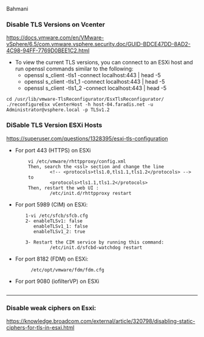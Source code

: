 Bahmani
### Disable TLS Versions on Vcenter
https://docs.vmware.com/en/VMware-vSphere/6.5/com.vmware.vsphere.security.doc/GUID-BDCE47DD-8AD2-4C98-94FF-7769D0BEE1C2.html
- To view the current TLS versions, you can connect to an ESXi host and run openssl commands similar to the following:
   + openssl s_client -tls1 -connect localhost:443 | head -5
   + openssl s_client -tls1_1 -connect localhost:443 | head -5
   + openssl s_client -tls1_2 -connect localhost:443 | head -5
     
```
cd /usr/lib/vmware-TlsReconfigurator/EsxTlsReconfigurator/
./reconfigureEsx vCenterHost -h host-04.faradis.net -u Administrator@vsphere.local -p TLSv1.2
```

### DiSable TLS Version ESXi Hosts
https://superuser.com/questions/1328395/esxi-tls-configuration
- For port 443 (HTTPS) on ESXi

```
        vi /etc/vmware/rhttpproxy/config.xml
        Then, search the <ssl> section and change the line
                <!-- <protocols>tls1.0,tls1.1,tls1.2</protocols> -->
        to
                <protocols>tls1.1,tls1.2</protocols>
        Then, restart the web UI :
                /etc/init.d/rhttpproxy restart
```
- For port 5989 (CIM) on ESXi:
```
       1-vi /etc/sfcb/sfcb.cfg
       2- enableTLSv1: false
          enableTLSv1_1: false
          enableTLSv1_2: true

       3- Restart the CIM service by running this command:
                /etc/init.d/sfcbd-watchdog restart
```
- For port 8182 (FDM) on ESXi:
```
         /etc/opt/vmware/fdm/fdm.cfg
```

- For port 9080 (iofilterVP) on ESXi
```
```

-------------------------------------------------------------------------------------------------------------------
### Disable weak ciphers on Esxi:
https://knowledge.broadcom.com/external/article/320798/disabling-static-ciphers-for-tls-in-esxi.html
